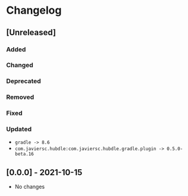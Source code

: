 # Changelog

## [Unreleased]

### Added

### Changed

### Deprecated

### Removed

### Fixed

### Updated

- `gradle -> 8.6`
- `com.javiersc.hubdle:com.javiersc.hubdle.gradle.plugin -> 0.5.0-beta.16`

## [0.0.0] - 2021-10-15

- No changes
